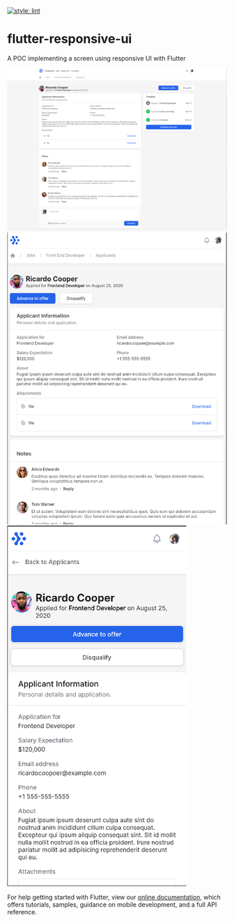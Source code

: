 [![style: lint](https://img.shields.io/badge/style-lint-4BC0F5.svg)](https://pub.dev/packages/lint)

# flutter-responsive-ui

A POC implementing a screen using responsive UI with Flutter

![desktop](./docs/desktop.png)
![tablet](./docs/tablet.png)
![phone](./docs/phone.png)

For help getting started with Flutter, view our
[online documentation](https://flutter.dev/docs), which offers tutorials,
samples, guidance on mobile development, and a full API reference.
